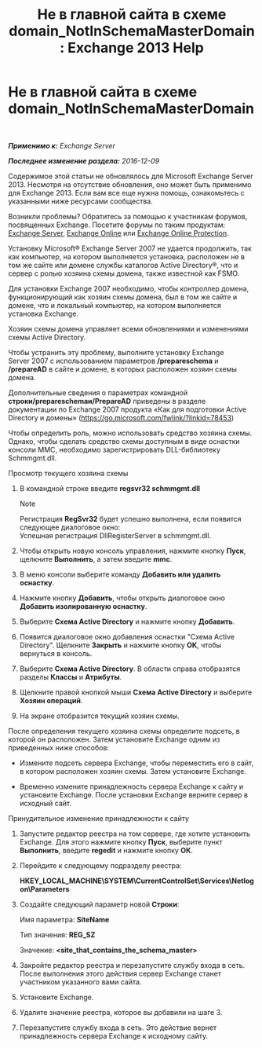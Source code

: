 ﻿---
title: 'Не в главной сайта в схеме domain_NotInSchemaMasterDomain: Exchange 2013 Help'
TOCTitle: Не в главной сайта в схеме domain_NotInSchemaMasterDomain
ms:assetid: 5e44eb33-4c30-4c3d-ba68-5c30bef1731f
ms:mtpsurl: https://technet.microsoft.com/ru-ru/library/ms.exch.setupreadiness.notinschemamasterdomain(v=EXCHG.150)
ms:contentKeyID: 50488299
ms.date: 05/22/2018
mtps_version: v=EXCHG.150
ms.translationtype: MT
---

# Не в главной сайта в схеме domain\_NotInSchemaMasterDomain

 

_**Применимо к:** Exchange Server_

_**Последнее изменение раздела:** 2016-12-09_

Содержимое этой статьи не обновлялось для Microsoft Exchange Server 2013. Несмотря на отсутствие обновления, оно может быть применимо для Exchange 2013. Если вам все еще нужна помощь, ознакомьтесь с указанными ниже ресурсами сообщества.

Возникли проблемы? Обратитесь за помощью к участникам форумов, посвященных Exchange. Посетите форумы по таким продуктам: [Exchange Server](https://go.microsoft.com/fwlink/p/?linkid=60612), [Exchange Online](https://go.microsoft.com/fwlink/p/?linkid=267542) или [Exchange Online Protection](https://go.microsoft.com/fwlink/p/?linkid=285351).

Установку Microsoft® Exchange Server 2007 не удается продолжить, так как компьютер, на котором выполняется установка, расположен не в том же сайте или домене службы каталогов Active Directory®, что и сервер с ролью хозяина схемы домена, также известной как FSMO.

Для установки Exchange 2007 необходимо, чтобы контроллер домена, функционирующий как хозяин схемы домена, был в том же сайте и домене, что и локальный компьютер, на котором выполняется установка Exchange.

Хозяин схемы домена управляет всеми обновлениями и изменениями схемы Active Directory.

Чтобы устранить эту проблему, выполните установку Exchange Server 2007 с использованием параметров **/prepareschema** и **/prepareAD** в сайте и домене, в которых расположен хозяин схемы домена.

Дополнительные сведения о параметрах командной **строки/prepareschemaи/PrepareAD** приведены в разделе документации по Exchange 2007 продукта «Как для подготовки Active Directory и домены» (<https://go.microsoft.com/fwlink/?linkid=78453>)

Чтобы определить роль, можно использовать средство хозяина схемы. Однако, чтобы сделать средство схемы доступным в виде оснастки консоли MMC, необходимо зарегистрировать DLL-библиотеку Schmmgmt.dll.

Просмотр текущего хозяина схемы

1.  В командной строке введите **regsvr32 schmmgmt.dll**
    
    > [!NOTE]  
    > Регистрация <strong>RegSvr32</strong> будет успешно выполнена, если появится следующее диалоговое окно:<br />
    Успешная регистрация DllRegisterServer в schmmgmt.dll.


2.  Чтобы открыть новую консоль управления, нажмите кнопку **Пуск**, щелкните **Выполнить**, а затем введите **mmc**.

3.  В меню консоли выберите команду **Добавить или удалить оснастку**.

4.  Нажмите кнопку **Добавить**, чтобы открыть диалоговое окно **Добавить изолированную оснастку**.

5.  Выберите **Схема Active Directory** и нажмите кнопку **Добавить**.

6.  Появится диалоговое окно добавления оснастки "Схема Active Directory". Щелкните **Закрыть** и нажмите кнопку **ОК**, чтобы вернуться в консоль.

7.  Выберите **Схема Active Directory**. В области справа отобразятся разделы **Классы** и **Атрибуты**.

8.  Щелкните правой кнопкой мыши **Схема Active Directory** и выберите **Хозяин операций**.

9.  На экране отобразится текущий хозяин схемы.

После определения текущего хозяина схемы определите подсеть, в которой он расположен. Затем установите Exchange одним из приведенных ниже способов:

  - Измените подсеть сервера Exchange, чтобы переместить его в сайт, в котором расположен хозяин схемы. Затем установите Exchange.

  - Временно измените принадлежность сервера Exchange к сайту и установите Exchange. После установки Exchange верните сервер в исходный сайт.

Принудительное изменение принадлежности к сайту

1.  Запустите редактор реестра на том сервере, где хотите установить Exchange. Для этого нажмите кнопку **Пуск**, выберите пункт **Выполнить**, введите **regedit** и нажмите кнопку **ОК**.

2.  Перейдите к следующему подразделу реестра:
    
    **HKEY\_LOCAL\_MACHINE\\SYSTEM\\CurrentControlSet\\Services\\Netlogon\\Parameters**

3.  Создайте следующий параметр новой **Строки**:
    
    Имя параметра: **SiteName**
    
    Тип значения: **REG\_SZ**
    
    Значение: **\<site\_that\_contains\_the\_schema\_master\>**

4.  Закройте редактор реестра и перезапустите службу входа в сеть. После выполнения этого действия сервер Exchange станет участником указанного вами сайта.

5.  Установите Exchange.

6.  Удалите значение реестра, которое вы добавили на шаге 3.

7.  Перезапустите службу входа в сеть. Это действие вернет принадлежность сервера Exchange к исходному сайту.

